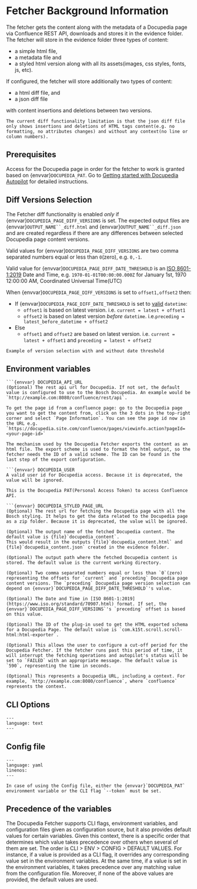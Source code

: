 # Fetcher Background Information

The fetcher gets the content along with the metadata of a Docupedia page via Confluence REST API, downloads and stores it in the evidence folder. The fetcher will store in the evidence folder three types of content:

- a simple html file,
- a metadata file and
- a styled html version along with all its assets(images, css styles, fonts, js, etc).

If configured, the fetcher will store additionally two types of content:

- a html diff file, and
- a json diff file

with content insertions and deletions between two versions.

```{note}
The current diff functionality limitation is that the json diff file only shows insertions and deletions of HTML tags content(e.g. no formatting, no attributes changes) and without any context(no line or column numbers).
```

## Prerequisites

Access for the Docupedia page in order for the fetcher to work is granted based on {envvar}`DOCUPEDIA_PAT`. Go to [Getting started with Docupedia Autopilot](../tutorials/docupedia-fetcher-tutorial.md#docupedia-access-prerequisites) for detailed instructions.

## Diff Versions Selection

The Fetcher diff functionality is enabled _only_ if {envvar}`DOCUPEDIA_PAGE_DIFF_VERSIONS` is set. The expected output files are {envvar}`OUTPUT_NAME``_diff.html` and {envvar}`OUTPUT_NAME``_diff.json` and are created regardless if there are any differences between selected Docupedia page content versions.

Valid values for {envvar}`DOCUPEDIA_PAGE_DIFF_VERSIONS` are two comma separated numbers equal or less than `0`(zero), e.g. `0,-1`.

Valid value for {envvar}`DOCUPEDIA_PAGE_DIFF_DATE_THRESHOLD` is an [ISO 8601-1:2019](https://www.iso.org/standard/70907.html) Date and Time, e.g. `1970-01-01T00:00:00.000Z` for January 1st, 1970 12:00:00 AM, Coordinated Universal Time(UTC)

When {envvar}`DOCUPEDIA_PAGE_DIFF_VERSIONS` is set to `offset1,offset2` then:

- If {envvar}`DOCUPEDIA_PAGE_DIFF_DATE_THRESHOLD` is set to [valid](https://www.iso.org/standard/70907.html) `datetime`:
  - `offset1` is based on latest version. i.e. `current = latest + offset1`
  - `offset2` is based on latest version _before_ `datetime`. i.e.`preceding = latest_before_datetime + offset2`
- Else
  - `offset1` and `offset2` are based on latest version. i.e. `current = latest + offset1` and `preceding = latest + offset2`

```{figure} resources/docupedia-version-selection.gif
Example of version selection with and without date threshold
```

## Environment variables

```{deprecated} 0.8.0
```{envvar} DOCUPEDIA_API_URL
(Optional) The rest api url for Docupedia. If not set, the default value is configured to use to the Bosch Docupedia. An example would be `http://example.com:8080/confluence/rest/api`.
```

```{envvar} DOCUPEDIA_PAGE_ID
To get the page id from a confluence page: go to the Docupedia page you want to get the content from, click on the 3 dots in the top-right corner and select `Page Information`. You can see the page id now in the URL e.g. `https://docupedia.site.com/confluence/pages/viewinfo.action?pageId=<your-page-id>`
```

```{envvar} DOCUPEDIA_SCHEME_ID
The mechanism used by the Docupedia Fetcher exports the content as an html file. The export scheme is used to format the html output, so the fetcher needs the ID of a valid scheme. The ID can be found in the last step of the export configuration.
```

```{deprecated} 0.8.0
```{envvar} DOCUPEDIA_USER
A valid user id for Docupedia access. Because it is deprecated, the value will be ignored.
```

```{envvar} DOCUPEDIA_PAT
This is the Docupedia PAT(Personal Access Token) to access Confluence API.
```

```{deprecated} 0.8.0
```{envvar} DOCUPEDIA_STYLED_PAGE_URL
(Optional) The rest url for fetching the Docupedia page with all the Bosch styling. It helps to get the data related to the Docupedia page as a zip folder. Because it is deprecated, the value will be ignored.
```

```{envvar} OUTPUT_NAME
(Optional) The output name of the fetched Docupedia content. The default value is {file}`docupedia_content`.
This would result in the outputs {file}`docupedia_content.html` and {file}`docupedia_content.json` created in the evidence folder.
```

```{envvar} OUTPUT_PATH
(Optional) The output path where the fetched Docupedia content is stored. The default value is the current working directory.
```

```{envvar} DOCUPEDIA_PAGE_DIFF_VERSIONS
(Optional) Two comma separated numbers equal or less than `0`(zero) representing the offsets for `current` and `preceding` Docupedia page content versions. The `preceding` Docupedia page version selection can depend on {envvar}`DOCUPEDIA_PAGE_DIFF_DATE_THRESHOLD`'s value.
```

```{envvar} DOCUPEDIA_PAGE_DIFF_DATE_THRESHOLD
(Optional) The Date and Time in [ISO 8601-1:2019](https://www.iso.org/standard/70907.html) format. If set, the {envvar}`DOCUPEDIA_PAGE_DIFF_VERSIONS`'s `preceding` offset is based on this value.
```

```{envvar} DOCUPEDIA_EXPORTER_ID
(Optional) The ID of the plug-in used to get the HTML exported schema for a Docupedia Page. The default value is `com.k15t.scroll.scroll-html:html-exporter`.
```

```{envvar} DOCUPEDIA_TIMEOUT
(Optional) This allows the user to configure a cut-off period for the Docupedia Fetcher. If the fetcher runs past this period of time, it will interrupt the fetching operations and autopilot's status will be set to `FAILED` with an appropriate message. The default value is `590`, representing the time in seconds.
```

```{envvar} DOCUPEDIA_URL
(Optional) This represents a Docupedia URL, including a context. For example, `http://example.com:8080/confluence`, where `confluence` represents the context.
```

## CLI Options

```{literalinclude} ../reference/resources/docupedia-fetcher-command-description.txt
---
language: text
---
```

## Config file

```{literalinclude} resources/docupedia-fetcher-config-file.yaml
---
language: yaml
linenos:
---
```

```{note}
In case of using the Config file, either the {envvar}`DOCUPEDIA_PAT` environment variable or the CLI flag `--token` must be set.
```

## Precedence of the variables

The Docupedia Fetcher supports CLI flags, environment variables, and configuration files given as configuration source, but it also provides default values for certain variables. Given this context, there is a specific order that determines which value takes precedence over others when several of them are set.
The order is CLI > ENV > CONFIG > DEFAULT VALUES.
For instance, if a value is provided as a CLI flag, it overrides any corresponding value set in the environment variables. At the same time, if a value is set in the environment variables, it takes precedence over any matching value from the configuration file. Moreover, if none of the above values are provided, the default values are used.
